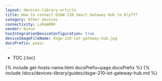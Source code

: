 ```yaml
---
layout: devices-library-article
title: How to connect DSGW-210 Smart Gateway Hub to Klyff?
category: Other devices
connectivity: LoRaWAN®
vendor: Dusun
hasIntegrationDeviceConfiguration: true
deviceImageFileName: dsgw-210-iot-gateway-hub.jpg
docsPrefix: paas/
---
```


* TOC
{:toc}

{% include get-hosts-name.html docsPrefix=page.docsPrefix %}
{% include /docs/devices-library/guides/dsgw-210-iot-gateway-hub.md %}